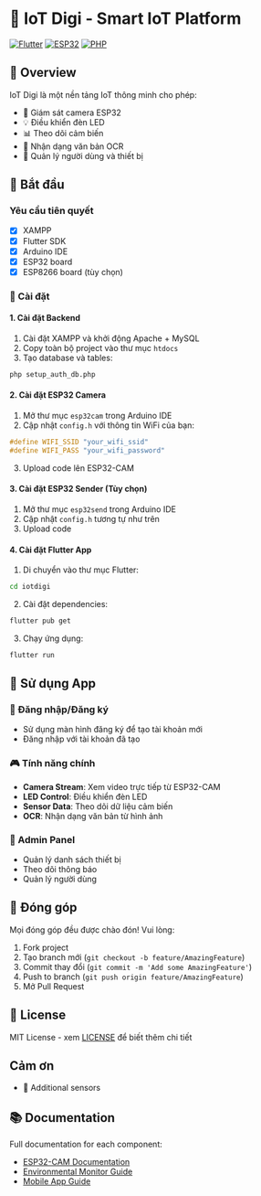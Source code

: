 # 🌟 IoT Digi - Smart IoT Platform

[![Flutter](https://img.shields.io/badge/Flutter-02569B?style=for-the-badge&logo=flutter&logoColor=white)](https://flutter.dev)
[![ESP32](https://img.shields.io/badge/ESP32-E7352C?style=for-the-badge&logo=espressif&logoColor=white)](https://www.espressif.com)
[![PHP](https://img.shields.io/badge/PHP-777BB4?style=for-the-badge&logo=php&logoColor=white)](https://www.php.net)

## 📱 Overview

IoT Digi là một nền tảng IoT thông minh cho phép:
- 📸 Giám sát camera ESP32
- 💡 Điều khiển đèn LED 
- 📊 Theo dõi cảm biến
- 📖 Nhận dạng văn bản OCR
- 👥 Quản lý người dùng và thiết bị

## 🚀 Bắt đầu

### Yêu cầu tiên quyết

- [x] XAMPP
- [x] Flutter SDK
- [x] Arduino IDE
- [x] ESP32 board
- [x] ESP8266 board (tùy chọn)

### 🔧 Cài đặt

#### 1. Cài đặt Backend

1. Cài đặt XAMPP và khởi động Apache + MySQL
2. Copy toàn bộ project vào thư mục `htdocs`
3. Tạo database và tables:
```sql
php setup_auth_db.php
```

#### 2. Cài đặt ESP32 Camera

1. Mở thư mục `esp32cam` trong Arduino IDE
2. Cập nhật `config.h` với thông tin WiFi của bạn:
```cpp
#define WIFI_SSID "your_wifi_ssid"
#define WIFI_PASS "your_wifi_password"
```
3. Upload code lên ESP32-CAM

#### 3. Cài đặt ESP32 Sender (Tùy chọn)

1. Mở thư mục `esp32send` trong Arduino IDE 
2. Cập nhật `config.h` tương tự như trên
3. Upload code

#### 4. Cài đặt Flutter App

1. Di chuyển vào thư mục Flutter:
```bash
cd iotdigi
```

2. Cài đặt dependencies:
```bash
flutter pub get
```

3. Chạy ứng dụng:
```bash
flutter run
```

## 📱 Sử dụng App

### 🔐 Đăng nhập/Đăng ký
- Sử dụng màn hình đăng ký để tạo tài khoản mới
- Đăng nhập với tài khoản đã tạo

### 🎮 Tính năng chính
- **Camera Stream**: Xem video trực tiếp từ ESP32-CAM
- **LED Control**: Điều khiển đèn LED
- **Sensor Data**: Theo dõi dữ liệu cảm biến
- **OCR**: Nhận dạng văn bản từ hình ảnh

### 👑 Admin Panel
- Quản lý danh sách thiết bị
- Theo dõi thông báo
- Quản lý người dùng

## 🤝 Đóng góp

Mọi đóng góp đều được chào đón! Vui lòng:
1. Fork project
2. Tạo branch mới (`git checkout -b feature/AmazingFeature`)
3. Commit thay đổi (`git commit -m 'Add some AmazingFeature'`)
4. Push to branch (`git push origin feature/AmazingFeature`)
5. Mở Pull Request

## 📝 License

MIT License - xem [LICENSE](LICENSE) để biết thêm chi tiết

##  Cảm ơn
   - 🌱 Additional sensors

## 📚 Documentation
Full documentation for each component:
- [ESP32-CAM Documentation](esp32cam/README.md)
- [Environmental Monitor Guide](esp32send/README.md)
- [Mobile App Guide](iotdigi/README.md)
